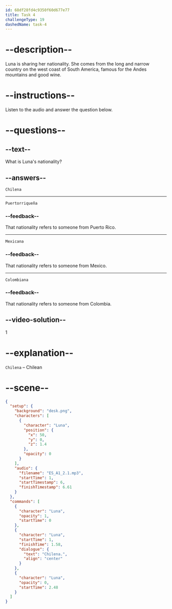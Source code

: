 ```yaml
---
id: 68df28fd4c9350f60d677e77
title: Task 4
challengeType: 19
dashedName: task-4
---
```


<!-- (audio) Luna: Soy chilena. -->

# --description--

Luna is sharing her nationality. She comes from the long and narrow country on the west coast of South America, famous for the Andes mountains and good wine.

# --instructions--

Listen to the audio and answer the question below.

# --questions--

## --text--

What is Luna's nationality?

## --answers--

`Chilena`

---

`Puertorriqueña`

### --feedback--

That nationality refers to someone from Puerto Rico.

---

`Mexicana`

### --feedback--

That nationality refers to someone from Mexico.

---

`Colombiana`

### --feedback--

That nationality refers to someone from Colombia.

## --video-solution--

1

# --explanation--

`Chilena` – Chilean

# --scene--

```json
{
  "setup": {
    "background": "desk.png",
    "characters": [
      {
        "character": "Luna",
        "position": {
          "x": 50,
          "y": 0,
          "z": 1.4
        },
        "opacity": 0
      }
    ],
    "audio": {
      "filename": "ES_A1_2.1.mp3",
      "startTime": 1,
      "startTimestamp": 6,
      "finishTimestamp": 6.61
    }
  },
  "commands": [
    {
      "character": "Luna",
      "opacity": 1,
      "startTime": 0
    },
    {
      "character": "Luna",
      "startTime": 1,
      "finishTime": 1.58,
      "dialogue": {
        "text": "Chilena.",
        "align": "center"
      }
    },
    {
      "character": "Luna",
      "opacity": 0,
      "startTime": 2.48
    }
  ]
}
```

